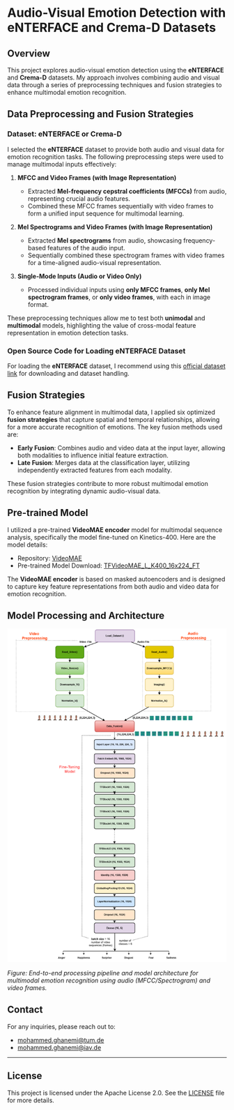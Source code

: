 # Audio-Visual Emotion Detection with eNTERFACE and Crema-D Datasets

## Overview
This project explores audio-visual emotion detection using the **eNTERFACE** and **Crema-D** datasets. My approach involves combining audio and visual data through a series of preprocessing techniques and fusion strategies to enhance multimodal emotion recognition.

## Data Preprocessing and Fusion Strategies

### Dataset: eNTERFACE or Crema-D
I selected the **eNTERFACE** dataset to provide both audio and visual data for emotion recognition tasks. The following preprocessing steps were used to manage multimodal inputs effectively:

1. **MFCC and Video Frames (with Image Representation)**
   - Extracted **Mel-frequency cepstral coefficients (MFCCs)** from audio, representing crucial audio features.
   - Combined these MFCC frames sequentially with video frames to form a unified input sequence for multimodal learning.

2. **Mel Spectrograms and Video Frames (with Image Representation)**
   - Extracted **Mel spectrograms** from audio, showcasing frequency-based features of the audio input.
   - Sequentially combined these spectrogram frames with video frames for a time-aligned audio-visual representation.

3. **Single-Mode Inputs (Audio or Video Only)**
   - Processed individual inputs using **only MFCC frames**, **only Mel spectrogram frames**, or **only video frames**, with each in image format.
   
These preprocessing techniques allow me to test both **unimodal** and **multimodal** models, highlighting the value of cross-modal feature representation in emotion detection tasks.

### Open Source Code for Loading eNTERFACE Dataset
For loading the **eNTERFACE** dataset, I recommend using this [official dataset link](https://enterface.net/enterface05/main.php?frame=emotion) for downloading and dataset handling.

## Fusion Strategies

To enhance feature alignment in multimodal data, I applied six optimized **fusion strategies** that capture spatial and temporal relationships, allowing for a more accurate recognition of emotions. The key fusion methods used are:

- **Early Fusion**: Combines audio and video data at the input layer, allowing both modalities to influence initial feature extraction.
- **Late Fusion**: Merges data at the classification layer, utilizing independently extracted features from each modality.

These fusion strategies contribute to more robust multimodal emotion recognition by integrating dynamic audio-visual data.

## Pre-trained Model

I utilized a pre-trained **VideoMAE encoder** model for multimodal sequence analysis, specifically the model fine-tuned on Kinetics-400. Here are the model details:
- Repository: [VideoMAE](https://github.com/innat/VideoMAE)
- Pre-trained Model Download: [TFVideoMAE_L_K400_16x224_FT](https://github.com/innat/VideoMAE/releases/download/v1.1/TFVideoMAE_L_K400_16x224_FT)

The **VideoMAE encoder** is based on masked autoencoders and is designed to capture key feature representations from both audio and video data for emotion recognition.
## Model Processing and Architecture

![Processing and Model Architecture](https://github.com/mohammedghanemi/Master-Thesis-Emotion-detection-using-audio-visual-modalities-for-accident-prevention/blob/main/Images/ProcessingAndModelArchitecture.png?raw=true)

*Figure: End-to-end processing pipeline and model architecture for multimodal emotion recognition using audio (MFCC/Spectrogram) and video frames.*


## Contact
For any inquiries, please reach out to:
- [mohammed.ghanemi@tum.de](mailto:mohammed.ghanemi@tum.de)
- [mohammed.ghanemi@iav.de](mailto:mohammed.ghanemi@iav.de)

---

## License
This project is licensed under the Apache License 2.0. See the [LICENSE](LICENSE) file for more details.
